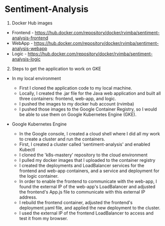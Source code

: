 # Sentiment-Analysis

1. Docker Hub images
- Frontend - https://hub.docker.com/repository/docker/rvimba/sentiment-analysis-frontend
- WebApp - https://hub.docker.com/repository/docker/rvimba/sentiment-analysis-webapp
- Logic - https://hub.docker.com/repository/docker/rvimba/sentiment-analysis-logic
  

2. Steps to get the application to work on GKE
- In my local environment
  - First I cloned the application code to my local machine. 
  - Locally, I created the .jar file for the Java web application and built all three containers: frontend, web-app, and logic. 
  - I pushed the images to my docker hub account (rvimba) 
  - I pushed those images to the Google Container Registry, so I would be able to use them on Google Kubernetes Engine (GKE). 


- Google Kubernetes Engine
  - In the Google console, I created a cloud shell where I did all my work to create a cluster and run the containers. 
  - First, I created a cluster called 'sentiment-analysis' and enabled Kubectl 
  - I cloned the 'k8s-mastery' repository to the cloud environment 
  - I pulled my docker images that I uploaded to the container registry
  - I created the deployments and LoadBalancer services for the frontend and web-app containers, and a service and deployment for the logic container.
  - In order to enable the frontend to communicate with the web-app, I found the external IP of the web-app's LoadBalancer and adjusted the frontend's App.js file to communicate with this external IP address.
  - I rebuild the frontend container, adjusted the frontend's deployment.yaml file, and applied the new deployment to the cluster.
  - I used the external IP of the frontend LoadBalancer to access and test it from my browser. 
  
